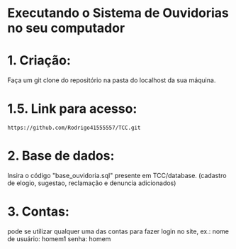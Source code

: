 # Executando o Sistema de Ouvidorias no seu computador

# 1. Criação: 
  Faça um git clone do repositório na pasta do localhost da sua máquina.
#     1.5. Link para acesso:
    https://github.com/Rodrigo41555557/TCC.git
# 2. Base de dados: 
  Insira o código "base_ouvidoria.sql" presente em TCC/database. 
  (cadastro de elogio, sugestao, reclamação e denuncia adicionados)
# 3. Contas:
  pode se utilizar qualquer uma das contas para fazer login no site, ex.: nome de usuário: homem1 senha: homem
